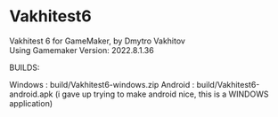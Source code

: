 # Vakhitest6
Vakhitest 6 for GameMaker, by Dmytro Vakhitov</br >
Using Gamemaker Version: 2022.8.1.36

BUILDS:

Windows : build/Vakhitest6-windows.zip
Android : build/Vakhitest6-android.apk (i gave up trying to make android nice, this is a WINDOWS application)
